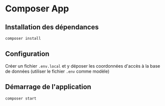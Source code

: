 # Composer App

## Installation des dépendances

```bash
composer install
```

## Configuration

Créer un fichier `.env.local` et y déposer les coordonnées d'accès à la base de données (utiliser le fichier `.env` comme modèle)

## Démarrage de l'application

```bash
composer start
```
